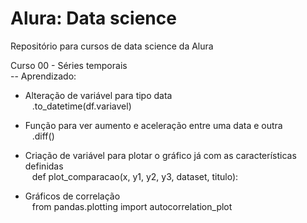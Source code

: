 # Alura: Data science
Repositório para cursos de data science da Alura

Curso 00 - Séries temporais <br>
 -- Aprendizado: 
 
 - Alteração de variável para tipo data <br>
 &ensp;   .to_datetime(df.variavel)
 
 - Função para ver aumento e aceleração entre uma data e outra <br>
 &ensp;   .diff()
    
 - Criação de variável para plotar o gráfico já com as características definidas <br>
 &ensp;   def plot_comparacao(x, y1, y2, y3, dataset, titulo):
    
 - Gráficos de correlação <br>
 &ensp;   from pandas.plotting import autocorrelation_plot
    
 
    

   
